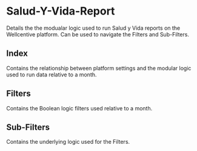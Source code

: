 # Salud-Y-Vida-Report
Details the the modualar logic used to run Salud y Vida reports on the Wellcentive platform. Can be used to navigate the Filters and Sub-Filters.
## Index
Contains the relationship between platform settings and the modular logic used to run data relative to a month.
## Filters
Contains the Boolean logic filters used relative to a month.
## Sub-Filters
Contains the underlying logic used for the Filters.
